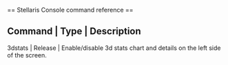 == Stellaris Console command reference ==

Command | Type | Description
----------------------------
3dstats | Release | Enable/disable 3d stats chart and details on the left side of the screen.
